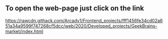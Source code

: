 ## To open the web-page just click on the link
https://rawcdn.githack.com/Arcady1/Frontend_projects/fff1456fe34cd02a651a34a9599f747268cf5dcc/web/2020/Developed_projects/GeekBrains-market/index.html
